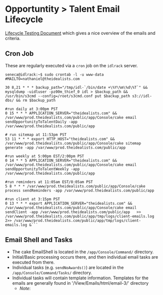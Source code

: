 # Opportuntity > Talent Email Lifecycle #

[Lifecycle Testing Document](https://docs.google.com/a/theidealists.com/spreadsheet/ccc?key=0AjVZk7pDeorYdHE4d1lxQ2JxdWdIbU9nMUp2MjF3c0E#gid=1) which gives a nice overview of the emails and criteria.

## Cron Job
These are regularly executed via a `cron` job on the `idlrack` server.

```
seneca@idlrack:~$ sudo crontab -l -u www-data
#MAILTO=nathaniel@theidealists.com

30 8,21 * * * backup_path="/tmp/idl-`/bin/date +\%Y\%m\%d\%T`" && mysqldump -uidluser -pz00m_thief_0 idl > $backup_path && /usr/bin/s3cmd --config=/root/s3cmd.conf put $backup_path s3://idl-dbs/ && rm $backup_path

#run daily at 3:00pm PST
0 15 * * * APPLICATION_SERVER="theidealists.com" && /var/www/prod.theidealists.com/public/app/Console/cake email sendOpportunityToTalentDaily -app /var/www/prod.theidealists.com/public/app

# run sitemap at 11:53pm PST
53 11 * * * export HTTP_HOST="theidealists.com" && /var/www/prod.theidealists.com/public/app/Console/cake sitemap generate -app /var/www/prod.theidealists.com/public/app

#run weekly at 5:00pm EST/2:00pm PST
0 14 * * 5 APPLICATION_SERVER="theidealists.com" && /var/www/prod.theidealists.com/public/app/Console/cake email sendOpportunityToTalentWeekly -app /var/www/prod.theidealists.com/public/app

#run reminders at 11:05am EST/8:05am PST
5 8 * * * /var/www/prod.theidealists.com/public/app/Console/cake process sendReminders -app /var/www/prod.theidealists.com/public/app

#run client at 3:15pm PST
0 13 * * * export APPLICATION_SERVER="theidealists.com" && /var/www/prod.theidealists.com/public/app/Console/cake email sendClient -app /var/www/prod.theidealists.com/public/app   >> /var/www/prod.theidealists.com/public/app/tmp/logs/client-emails.log 2>> /var/www/prod.theidealists.com/public/app/tmp/logs/client-emails.log &```
```

## Email Shell and Tasks

* The cake EmailShell is located in the `/app/Console/Command/` directory. 
* Initial/Basic processing occurs there, and then individual email tasks are executed from there. 
* Individual tasks (e.g. `sendNoAwards()`) are located in the `/app/Console/Command/Tasks/` directory.
* Individual tasks will contain template information. Templates for the emails are generally found in '/View/Emails/html/email-3/' directory
	* _Note_:  